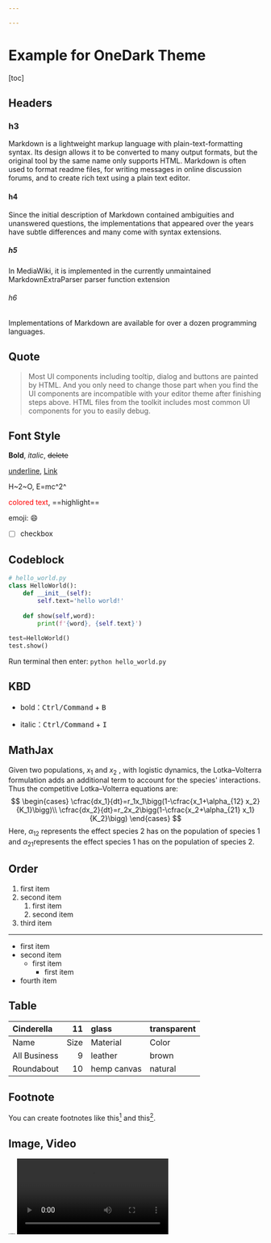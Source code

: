 ```yaml
---

---
```


# Example for OneDark Theme

[toc]

## Headers

### h3

Markdown is a lightweight markup language with plain-text-formatting syntax. Its design allows it to be converted to many output formats, but the original tool by the same name only supports HTML. Markdown is often used to format readme files, for writing messages in online discussion forums, and to create rich text using a plain text editor.

#### h4

Since the initial description of Markdown contained ambiguities and unanswered questions, the implementations that appeared over the years have subtle differences and many come with syntax extensions.

##### h5

In MediaWiki, it is implemented in the currently unmaintained MarkdownExtraParser parser function extension

###### h6

Implementations of Markdown are available for over a dozen programming languages.

## Quote

> Most UI components including tooltip, dialog and buttons are painted by HTML. And you only need to change those part when you find the UI components are incompatible with your editor theme after finishing steps above. HTML files from the toolkit includes most common UI components for you to easily debug.

## Font Style

**Bold**, *italic*, ~~delete~~

<u>underline</u>, [Link](typora.io)

H~2~O, E=mc^2^

<span style="color:red">colored text</span>, ==highlight==

emoji: :smile:

- [ ] checkbox

## Codeblock

```python
# hello_world.py
class HelloWorld():
	def __init__(self):
        self.text='hello world!'
    
    def show(self,word):
        print(f'{word}, {self.text}')
        
test=HelloWorld()
test.show()
```

Run terminal then enter: `python hello_world.py`

## KBD

* bold：<kbd>Ctrl/Command</kbd> + <kbd>B</kbd> 

* italic：<kbd>Ctrl/Command</kbd> + <kbd>I</kbd> 

## MathJax

Given two populations, $x_1$ and $x_2$ , with logistic dynamics, the Lotka–Volterra formulation adds an additional term to account for the species' interactions. Thus the competitive Lotka–Volterra equations are:
$$
\begin{cases}
\cfrac{dx_1}{dt}=r_1x_1\bigg(1-\cfrac{x_1+\alpha_{12} x_2}{K_1}\bigg)\\ 
\cfrac{dx_2}{dt}=r_2x_2\bigg(1-\cfrac{x_2+\alpha_{21} x_1}{K_2}\bigg)
\end{cases}
$$
Here, $\alpha_{12}$ represents the effect species 2 has on the population of species 1 and  $\alpha_{21}$represents the effect species 1 has on the population of species 2. 

## Order

1. first item
2. second item
   1. first item
   2. second item
3. third item

---

* first item
* second item
  * first item
    * first item
* fourth item

## Table

| Cinderella   |   11 | glass       | transparent |
| :----------- | ---: | :---------- | :---------- |
| Name         | Size | Material    | Color       |
| All Business |    9 | leather     | brown       |
| Roundabout   |   10 | hemp canvas | natural     |

## Footnote

You can create footnotes like this[^fn1] and this[^fn2]. 

[^fn1]: Here is the **text** of the first ***\*footnote\****. 
[^fn2]: Here is the **text** of the second ***\*footnote\****.

## Image, Video

<img src="D:\Project\typora-onedark-theme\example\image.jpg" alt="Cosmos08" style="zoom:15%;" />

<video src="./video.mp4" />

<table>
  <tr>
   <td>Bash command
   </td>
   <td>Description
   </td>
  </tr>
  <tr>
   <td>ls
   </td>
   <td>List directory contents
   </td>
  </tr>
  <tr>
   <td>cd
   </td>
   <td>Change directory
   </td>
  </tr>
  <tr>
   <td>cp
   </td>
   <td>Copy files
   </td>
  </tr>
  <tr>
   <td>mv
   </td>
   <td>Move files
   </td>
  </tr>
</table>

## Graph

### sequence

```sequence
Alice->Bob: Hello Bob, how are you?
Note right of Bob: Bob thinks
Bob-->Alice: I am good thanks!
```

### flow

```flow
st=>start: Start
op=>operation: Your Operation
cond=>condition: Yes or No?
e=>end

st->op->cond
cond(yes)->e
cond(no)->op
```

### mermaid

#### Flowchart

```mermaid
graph TD
    Start --> Stop
```
```mermaid
graph LR
	A([A]) --- B(B) -- C --- C{C}
    C -- D --> D[[D]]
    C -.->|E| E[E]
    C -. F .-> F[(F)]
    C ==>|G| G((G))
    B == edge ==> H>H]
    B --> I{{I}}
    subgraph sub [subgraph]
    I -->|J| J[/J/]
    I -->|K| K[\K\]
    I -->|L| L[\L/]
    I -->|M| M[/M\]
    end
```


#### Sequence diagram

```mermaid
%% Example of sequence diagram
sequenceDiagram
	participant A
	participant B
	participant C
	Note right of B: note
	Note over A,B: note
	A->B: a
	activate B
	A-->B: b
	activate B
	A->>B: c
	deactivate B
	A-->>B: d
	deactivate B
	rect rgba(128,0,0,0.5)
	A-xA: e
	end
	loop loop
        A--xB: f
    end
    alt alt
        B->>A: g
    else else
        B->>A: h
    end
    par par
    	A->C: i
    and and
    	A->B: j
    	par nest
    		B->C: k
    	end
    end
    
```

#### Class diagram

```mermaid
classDiagram
    A <|-- B: label
    A "1" *-- "1.." C
    A "*" o-- "0..1" D
    C <-- E
    C -- F
    D <.. G
    D <|.. H
    D .. I
    A: +int i1
    A: -String s1
    A: #List~int~ l1
    A: ~f1(arg) bool
    A: +f2()*
    A: +f3()$
    class B {
   		<<enumeration>>
        RED
        GREEN
        BLUE
    }
    class D {
    	<<interface>>
    	int i1
    	f1()
    }
```

#### State diagram

```mermaid
stateDiagram
    [*] --> Still
    Still --> [*]

    Still --> Moving
    Moving --> Still
    Moving --> Crash
    Crash --> [*]
```

```mermaid
stateDiagram
	state fork_state <<fork>>
    state "This is A" as A
    [*] --> fork_state
    [*] --> D
    D --> fork_state
    note right of D
    	note for D
    end note
    note left of A: note for A
    fork_state --> A
    fork_state --> B
    A --> C: trans
    B --> C
    C --> [*]
    state C {
    	[*] --> C1: test
    	C1 --> C2
    	C2 --> C3
    	C3 --> [*]
    	state C2 {
    		[*] --> C21
    		C21 --> [*]
    		state C21 {
    			[*] --> C211
    		}
    	}
    	C1: This is C1
    	--
    	[*] --> T
    }
```

```mermaid
stateDiagram-v2
	state fork_state <<fork>>
    state "This is A" as A
    [*] --> fork_state
    [*] --> D
    D --> fork_state
    note right of D
    	note for D
    end note
    note left of A: note for A
    fork_state --> A
    fork_state --> B
    A --> C: trans
    B --> C
    C --> [*]
    state C {
    	[*] --> C1: test
    	C1 --> C2
    	C2 --> C3
    	C3 --> [*]
    	state C2 {
    		[*] --> C21
    		C21 --> [*]
    		state C21 {
    			[*] --> C211
    		}
    	}
    	C1: This is C1
    	--
    	[*] --> T
    }
```

#### Entity Relationship Diagram

```mermaid
erDiagram
    A |o--o| B : b
    B ||--|| C : c
    A }o..o{ D : d
    D }|..|{ E : e
```

#### User Journey Diagram

```mermaid
journey
    title My working day
    section A
        A1: 5: Me
        A2: 3: Me
        A3: 1: Me, Cat
        A4: 2
        A5: 4
```

#### Gantt

```mermaid
%% Example with selection of syntaxes
gantt
dateFormat  YYYY-MM-DD
title Adding GANTT diagram functionality to mermaid

section A section
Completed task            :done,    des1, 2014-01-06,2014-01-08
Active task               :active,  des2, 2014-01-09, 3d
Future task               :         des3, after des2, 5d
Future task2               :         des4, after des3, 5d

section Critical tasks
Completed task in the critical line :crit, done, 2014-01-06,24h
Implement parser and jison          :crit, done, after des1, 2d
Create tests for parser             :crit, active, 3d
Future task in critical line        :crit, 5d
Create tests for renderer           :2d
Add to mermaid                      :1d

section Documentation
Describe gantt syntax               :active, a1, after des1, 3d
Add gantt diagram to demo page      :after a1  , 20h
Add another diagram to demo page    :doc1, after a1  , 48h

section Last section
Describe gantt syntax               :after doc1, 3d
Add gantt diagram to demo page      : 20h
Add another diagram to demo page    : 48h
```



#### Pie Chart

```mermaid
pie
    title Pie Chart
    "A" : 1
    "B" : 2
    "C" : 3
    "D" : 4
    "E" : 5
    "F" : 6
    "G" : 7
    "H" : 8
```

